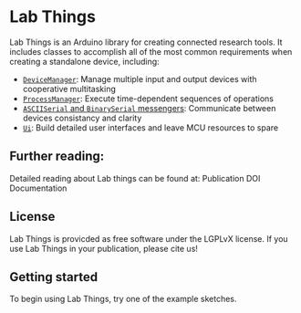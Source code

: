 # Lab Things
Lab Things is an Arduino library for creating connected research tools. It includes classes to accomplish all of the most common requirements when creating a standalone device, including:

* [`DeviceManager`](src/devies/device.md): Manage multiple input and output devices with cooperative multitasking
* [`ProcessManager`](src/messengers/process_manager.md): Execute time-dependent sequences of operations
* [`ASCIISerial` and `BinarySerial` messengers](src/messengers/messengers.md): Communicate between devices consistancy and clarity
* [`Ui`](src/ui/ui.md): Build detailed user interfaces and leave MCU resources to spare

## Further reading:
Detailed reading about Lab things can be found at:
Publication DOI
Documentation

## License
Lab Things is provicded as free software under the LGPLvX license. If you use Lab Things in your publication, please cite us!

## Getting started
To begin using Lab Things, try one of the example sketches.
